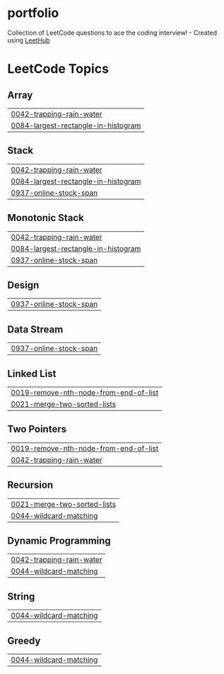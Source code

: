 # portfolio
Collection of LeetCode questions to ace the coding interview! - Created using [LeetHub](https://github.com/QasimWani/LeetHub)

<!---LeetCode Topics Start-->
# LeetCode Topics
## Array
|  |
| ------- |
| [0042-trapping-rain-water](https://github.com/sainiks/portfolio/tree/master/0042-trapping-rain-water) |
| [0084-largest-rectangle-in-histogram](https://github.com/sainiks/portfolio/tree/master/0084-largest-rectangle-in-histogram) |
## Stack
|  |
| ------- |
| [0042-trapping-rain-water](https://github.com/sainiks/portfolio/tree/master/0042-trapping-rain-water) |
| [0084-largest-rectangle-in-histogram](https://github.com/sainiks/portfolio/tree/master/0084-largest-rectangle-in-histogram) |
| [0937-online-stock-span](https://github.com/sainiks/portfolio/tree/master/0937-online-stock-span) |
## Monotonic Stack
|  |
| ------- |
| [0042-trapping-rain-water](https://github.com/sainiks/portfolio/tree/master/0042-trapping-rain-water) |
| [0084-largest-rectangle-in-histogram](https://github.com/sainiks/portfolio/tree/master/0084-largest-rectangle-in-histogram) |
| [0937-online-stock-span](https://github.com/sainiks/portfolio/tree/master/0937-online-stock-span) |
## Design
|  |
| ------- |
| [0937-online-stock-span](https://github.com/sainiks/portfolio/tree/master/0937-online-stock-span) |
## Data Stream
|  |
| ------- |
| [0937-online-stock-span](https://github.com/sainiks/portfolio/tree/master/0937-online-stock-span) |
## Linked List
|  |
| ------- |
| [0019-remove-nth-node-from-end-of-list](https://github.com/sainiks/portfolio/tree/master/0019-remove-nth-node-from-end-of-list) |
| [0021-merge-two-sorted-lists](https://github.com/sainiks/portfolio/tree/master/0021-merge-two-sorted-lists) |
## Two Pointers
|  |
| ------- |
| [0019-remove-nth-node-from-end-of-list](https://github.com/sainiks/portfolio/tree/master/0019-remove-nth-node-from-end-of-list) |
| [0042-trapping-rain-water](https://github.com/sainiks/portfolio/tree/master/0042-trapping-rain-water) |
## Recursion
|  |
| ------- |
| [0021-merge-two-sorted-lists](https://github.com/sainiks/portfolio/tree/master/0021-merge-two-sorted-lists) |
| [0044-wildcard-matching](https://github.com/sainiks/portfolio/tree/master/0044-wildcard-matching) |
## Dynamic Programming
|  |
| ------- |
| [0042-trapping-rain-water](https://github.com/sainiks/portfolio/tree/master/0042-trapping-rain-water) |
| [0044-wildcard-matching](https://github.com/sainiks/portfolio/tree/master/0044-wildcard-matching) |
## String
|  |
| ------- |
| [0044-wildcard-matching](https://github.com/sainiks/portfolio/tree/master/0044-wildcard-matching) |
## Greedy
|  |
| ------- |
| [0044-wildcard-matching](https://github.com/sainiks/portfolio/tree/master/0044-wildcard-matching) |
<!---LeetCode Topics End-->